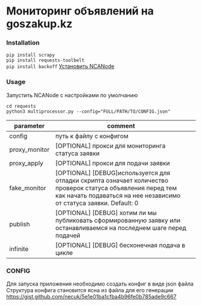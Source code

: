 # Мониторинг объявлений на goszakup.kz

### Installation
`pip install scrapy`  
`pip install requests-toolbelt`  
`pip install backoff`
[Установить NCANode](https://ncanode.kz/)

### Usage
Запустить NCANode с настройками по умолчанию  
```
cd requests  
python3 multiprocessor.py --config="FULL/PATH/TO/CONFIG.json"
```

| parameter     | comment                                                                                                                                                                               |   |
|---------------|---------------------------------------------------------------------------------------------------------------------------------------------------------------------------------------|---|
| config        | путь к файлу с конфигом                                                                                                                                                               |   |
| proxy_monitor | [OPTIONAL] прокси для мониторинга статуса заявки                                                                                                                                      |   |
| proxy_apply   | [OPTIONAL] прокси для подачи заявки                                                                                                                                                   |   |
| fake_monitor  | [OPTIONAL] [DEBUG]используется для отладки скрипта   означает количество проверок статуса объявления перед тем как начать подаваться на нее независимо от статуса заявки.  Default: 0 |   |
| publish       | [OPTIONAL] [DEBUG] хотим ли мы публиковать сформированную заявку или останавливаемся на последнем шаге перед подачей                                                                  |   |
| infinite      | [OPTIONAL] [DEBUG] бесконечная подача в цикле                                                                                   

### CONFIG
Для запуска приложения необходимо создать конфиг в виде json файла  
Структура конфига становится ясна из файла для его генерации  
https://gist.github.com/necuk/5e1e01ba1cfba4b96fe0b785ade9c667   
